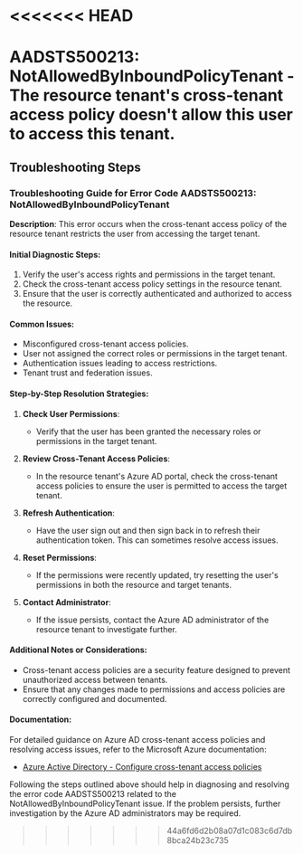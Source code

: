 <<<<<<< HEAD
=======
# AADSTS500213: NotAllowedByInboundPolicyTenant - The resource tenant's cross-tenant access policy doesn't allow this user to access this tenant.


## Troubleshooting Steps
### Troubleshooting Guide for Error Code AADSTS500213: NotAllowedByInboundPolicyTenant

**Description**: This error occurs when the cross-tenant access policy of the resource tenant restricts the user from accessing the target tenant.

#### Initial Diagnostic Steps:
1. Verify the user's access rights and permissions in the target tenant.
2. Check the cross-tenant access policy settings in the resource tenant.
3. Ensure that the user is correctly authenticated and authorized to access the resource.

#### Common Issues:
- Misconfigured cross-tenant access policies.
- User not assigned the correct roles or permissions in the target tenant.
- Authentication issues leading to access restrictions.
- Tenant trust and federation issues.

#### Step-by-Step Resolution Strategies:
1. **Check User Permissions**:
   - Verify that the user has been granted the necessary roles or permissions in the target tenant.

2. **Review Cross-Tenant Access Policies**:
   - In the resource tenant's Azure AD portal, check the cross-tenant access policies to ensure the user is permitted to access the target tenant.

3. **Refresh Authentication**:
   - Have the user sign out and then sign back in to refresh their authentication token. This can sometimes resolve access issues.

4. **Reset Permissions**:
   - If the permissions were recently updated, try resetting the user's permissions in both the resource and target tenants.

5. **Contact Administrator**:
   - If the issue persists, contact the Azure AD administrator of the resource tenant to investigate further.

#### Additional Notes or Considerations:
- Cross-tenant access policies are a security feature designed to prevent unauthorized access between tenants.
- Ensure that any changes made to permissions and access policies are correctly configured and documented.

#### Documentation:
For detailed guidance on Azure AD cross-tenant access policies and resolving access issues, refer to the Microsoft Azure documentation:
- [Azure Active Directory - Configure cross-tenant access policies](https://docs.microsoft.com/en-us/azure/active-directory/develop/cross-tenant-access-policies-introduction)

Following the steps outlined above should help in diagnosing and resolving the error code AADSTS500213 related to the NotAllowedByInboundPolicyTenant issue. If the problem persists, further investigation by the Azure AD administrators may be required.
>>>>>>> 44a6fd6d2b08a07d1c083c6d7db8bca24b23c735
